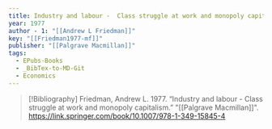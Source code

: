 ```yaml
---
title: Industry and labour -  Class struggle at work and monopoly capitalism
year: 1977
author - 1: "[[Andrew L Friedman]]"
key: "[[Friedman1977-mf]]"
publisher: "[[Palgrave Macmillan]]"
tags:
  - EPubs-Books
  - _BibTex-to-MD-Git
  - Economics
---
```


> [!Bibliography]
> Friedman, Andrew L. 1977. “Industry and labour -  Class struggle at work and monopoly capitalism.” "[[Palgrave Macmillan]]". https://link.springer.com/book/10.1007/978-1-349-15845-4